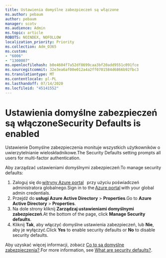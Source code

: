 ```yaml
---
title: Ustawienia domyślne zabezpieczeń są włączone
ms.author: pebaum
author: pebaum
manager: scotv
ms.audience: Admin
ms.topic: article
ROBOTS: NOINDEX, NOFOLLOW
localization_priority: Priority
ms.collection: Adm_O365
ms.custom:
- "6006"
- "1300007"
ms.openlocfilehash: b0e4604f7a52df8699caa3bf20add9551c091fce
ms.sourcegitcommit: 32e3ea6af00e012a4a2ff0701584d6866b92fbc3
ms.translationtype: MT
ms.contentlocale: pl-PL
ms.lasthandoff: 07/14/2020
ms.locfileid: "45141552"
---
```

# <a name="security-defaults-is-enabled"></a><span data-ttu-id="6179a-102">Ustawienia domyślne zabezpieczeń są włączone</span><span class="sxs-lookup"><span data-stu-id="6179a-102">Security Defaults is enabled</span></span>

<span data-ttu-id="6179a-103">Ustawienie Domyślne zabezpieczenia monituje wszystkich użytkowników o uwierzytelnianie wieloskładnikowe.</span><span class="sxs-lookup"><span data-stu-id="6179a-103">The Security Defaults setting prompts all users for multi-factor authentication.</span></span>

<span data-ttu-id="6179a-104">Aby zarządzać ustawieniami domyślnymi zabezpieczeń:</span><span class="sxs-lookup"><span data-stu-id="6179a-104">To manage security defaults:</span></span>

1. <span data-ttu-id="6179a-105">Zaloguj się do [witryny Azure portal](https://ms.portal.azure.com/)   przy użyciu poświadczeń administratora globalnego.</span><span class="sxs-lookup"><span data-stu-id="6179a-105">Sign in to the [Azure portal](https://ms.portal.azure.com/) with your global admin credentials.</span></span>
2. <span data-ttu-id="6179a-106">Przejdź do **usługi Azure Active Directory**  >  **Properties**.</span><span class="sxs-lookup"><span data-stu-id="6179a-106">Go to **Azure Active Directory** > **Properties**.</span></span>
3. <span data-ttu-id="6179a-107">Na dole strony kliknij **Zarządzaj ustawieniami domyślnymi zabezpieczeń**.</span><span class="sxs-lookup"><span data-stu-id="6179a-107">At the bottom of the page, click **Manage Security defaults**.</span></span>
4. <span data-ttu-id="6179a-108">Kliknij **Tak**, aby włączyć domyślne ustawienia zabezpieczeń, lub **Nie**, aby je wyłączyć.</span><span class="sxs-lookup"><span data-stu-id="6179a-108">Click **Yes** to enable security defaults or **No** to disable security defaults.</span></span>

<span data-ttu-id="6179a-109">Aby uzyskać więcej informacji, zobacz [Co to są domyślne zabezpieczenia?](https://docs.microsoft.com/azure/active-directory/fundamentals/concept-fundamentals-security-defaults).</span><span class="sxs-lookup"><span data-stu-id="6179a-109">For more information, see [What are security defaults?](https://docs.microsoft.com/azure/active-directory/fundamentals/concept-fundamentals-security-defaults).</span></span>
